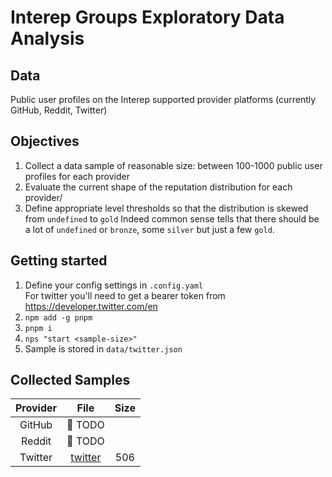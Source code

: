 # Interep Groups Exploratory Data Analysis

## Data

Public user profiles on the Interep supported provider platforms (currently GitHub, Reddit, Twitter)

## Objectives

1. Collect a data sample of reasonable size: between 100-1000 public user profiles for each provider
2. Evaluate the current shape of the reputation distribution for each provider/
3. Define appropriate level thresholds so that the distribution is skewed from `undefined` to `gold`
   Indeed common sense tells that there should be a lot of `undefined` or `bronze`, some `silver` but just a few `gold`.

## Getting started

1. Define your config settings in `.config.yaml`  
   For twitter you'll need to get a bearer token from https://developer.twitter.com/en
2. `npm add -g pnpm`
3. `pnpm i`
4. `nps "start <sample-size>"`
5. Sample is stored in `data/twitter.json`

## Collected Samples

| Provider |              File              | Size |
|:--------:|:------------------------------:|:----:|
|  GitHub  |        :calendar: TODO         |      |
|  Reddit  |        :calendar: TODO         |      |
| Twitter  | [twitter](./data/twitter.json) | 506  |
